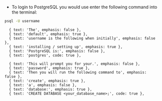 - To login to PostgreSQL you would use enter the following command into the terminal:

```bash
psql -U username
```
      { text: 'The', emphasis: false },
      { text: 'default', emphasis: true },
      { text: 'username is the following when initially', emphasis: false },
      { text: 'installing / setting up', emphasis: true },
      { text: 'PostgreSQL is:', emphasis: false },
      { text: 'postgres', code: true },

      { text: 'This will prompt you for your.', emphasis: false },
      { text: 'password', emphasis: true },
      { text: 'Then you will run the following command to', emphasis: false },
      { text: 'create', emphasis: true },
      { text: 'a', emphasis: false },
      { text: 'database:', emphasis: true },
      { text: 'CREATE DATABASE <your_database_name>;', code: true },

